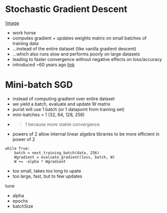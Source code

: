 # Stochastic Gradient Descent

[!image](./images/plots.png)

- work horse
- computes gradient + updates weights matrix on small batches of training data
- ...instead of the entire dataset (like vanilla gradient descent)
- ...which also runs slow and performs poorly on large datasets  
- leading to faster convergence without negative effects on loss/accuracy
- introduced ~60 years ago [link](https://www.google.com/books/edition/Adaptive_adaline_Neuron_Using_Chemical_m/Yc4EAAAAIAAJ?hl=en)

# Mini-batch SGD

- instead of computing gradient over entire dataset
- we yield a batch, evaluate and update W matrix
- purist will use 1 batch (or 1 datapoint from training set)
- mini-batches > 1 (32, 64, 128, 256)
- >1 because more stable convergence
- powers of 2 allow internal linear algebra libraries to be more efficient in power of 2
```
while True:
    batch = next_training_batch(data, 256)
    Wgradient = evaluate_gradient(loss, batch, W)
    W += -alpha * Wgradient
```

- too small, takes too long to upate
- too large, fast, but to few updates

tune
- alpha
- epochs  
- batchSize
